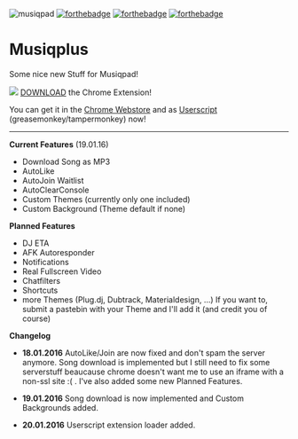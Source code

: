 ![musiqpad](https://i.imgur.com/fkiOUOM.png)
[![forthebadge](http://forthebadge.com/images/badges/built-with-love.svg)](http://forthebadge.com)
[![forthebadge](http://forthebadge.com/images/badges/compatibility-club-penguin.svg)](http://forthebadge.com)
[![forthebadge](http://forthebadge.com/images/badges/uses-badges.svg)](http://forthebadge.com)
# Musiqplus
Some nice new Stuff for Musiqpad!

![](https://i.imgur.com/gwNvOXH.png)
[DOWNLOAD](https://chrome.google.com/webstore/detail/cdllelmnnfgcnkfmbcnnginopojgkoih) the Chrome Extension!

You can get it in the [Chrome Webstore](https://chrome.google.com/webstore/detail/musiqplus/cdllelmnnfgcnkfmbcnnginopojgkoih) and as [Userscript](http://cdn.explodingcamera.com/mqplus.user.js) (greasemonkey/tampermonkey) now!
****

**Current Features** (19.01.16)

* Download Song as MP3
* AutoLike
* AutoJoin Waitlist
* AutoClearConsole
* Custom Themes (currently only one included)
* Custom Background (Theme default if none)


**Planned Features**

* DJ ETA
* AFK Autoresponder
* Notifications
* Real Fullscreen Video
* Chatfilters
* Shortcuts
* more Themes (Plug.dj, Dubtrack, Materialdesign, ...) If you want to, submit a pastebin with your Theme and I'll add it (and credit you of course)

**Changelog**

* **18.01.2016** AutoLike/Join are now fixed and don't spam the server anymore. Song download is implemented but I still need to fix some serverstuff beaucause chrome doesn't want me to use an iframe with a non-ssl site :( . I've also added some new Planned Features.

* **19.01.2016** Song download is now implemented and Custom Backgrounds added.

* **20.01.2016** Userscript extension loader added.
